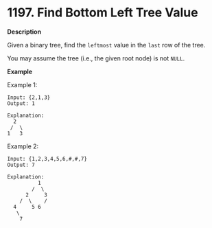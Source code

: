 # 1197. Find Bottom Left Tree Value

**Description**

Given a binary tree, find the `leftmost` value in the `last` row of the tree.

You may assume the tree (i.e., the given root node) is not `NULL`.

**Example**

Example 1:

```
Input: {2,1,3}
Output: 1

Explanation:
  2
 /  \
1   3
```

Example 2:

```
Input: {1,2,3,4,5,6,#,#,7}
Output: 7

Explanation:
          1
        /  \
      2     3
    /  \    / 
  4     5 6
   \
    7
```


